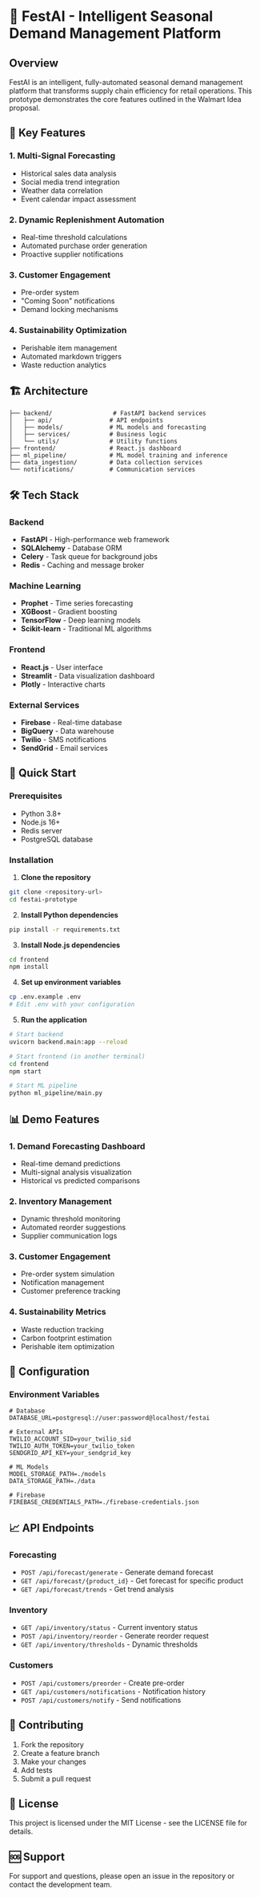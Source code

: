# 🎯 FestAI - Intelligent Seasonal Demand Management Platform

## Overview
FestAI is an intelligent, fully-automated seasonal demand management platform that transforms supply chain efficiency for retail operations. This prototype demonstrates the core features outlined in the Walmart Idea proposal.

## 🚀 Key Features

### 1. Multi-Signal Forecasting
- Historical sales data analysis
- Social media trend integration
- Weather data correlation
- Event calendar impact assessment

### 2. Dynamic Replenishment Automation
- Real-time threshold calculations
- Automated purchase order generation
- Proactive supplier notifications

### 3. Customer Engagement
- Pre-order system
- "Coming Soon" notifications
- Demand locking mechanisms

### 4. Sustainability Optimization
- Perishable item management
- Automated markdown triggers
- Waste reduction analytics

## 🏗️ Architecture

```
├── backend/                 # FastAPI backend services
│   ├── api/                # API endpoints
│   ├── models/             # ML models and forecasting
│   ├── services/           # Business logic
│   └── utils/              # Utility functions
├── frontend/               # React.js dashboard
├── ml_pipeline/            # ML model training and inference
├── data_ingestion/         # Data collection services
└── notifications/          # Communication services
```

## 🛠️ Tech Stack

### Backend
- **FastAPI** - High-performance web framework
- **SQLAlchemy** - Database ORM
- **Celery** - Task queue for background jobs
- **Redis** - Caching and message broker

### Machine Learning
- **Prophet** - Time series forecasting
- **XGBoost** - Gradient boosting
- **TensorFlow** - Deep learning models
- **Scikit-learn** - Traditional ML algorithms

### Frontend
- **React.js** - User interface
- **Streamlit** - Data visualization dashboard
- **Plotly** - Interactive charts

### External Services
- **Firebase** - Real-time database
- **BigQuery** - Data warehouse
- **Twilio** - SMS notifications
- **SendGrid** - Email services

## 🚀 Quick Start

### Prerequisites
- Python 3.8+
- Node.js 16+
- Redis server
- PostgreSQL database

### Installation

1. **Clone the repository**
```bash
git clone <repository-url>
cd festai-prototype
```

2. **Install Python dependencies**
```bash
pip install -r requirements.txt
```

3. **Install Node.js dependencies**
```bash
cd frontend
npm install
```

4. **Set up environment variables**
```bash
cp .env.example .env
# Edit .env with your configuration
```

5. **Run the application**
```bash
# Start backend
uvicorn backend.main:app --reload

# Start frontend (in another terminal)
cd frontend
npm start

# Start ML pipeline
python ml_pipeline/main.py
```

## 📊 Demo Features

### 1. Demand Forecasting Dashboard
- Real-time demand predictions
- Multi-signal analysis visualization
- Historical vs predicted comparisons

### 2. Inventory Management
- Dynamic threshold monitoring
- Automated reorder suggestions
- Supplier communication logs

### 3. Customer Engagement
- Pre-order system simulation
- Notification management
- Customer preference tracking

### 4. Sustainability Metrics
- Waste reduction tracking
- Carbon footprint estimation
- Perishable item optimization

## 🔧 Configuration

### Environment Variables
```env
# Database
DATABASE_URL=postgresql://user:password@localhost/festai

# External APIs
TWILIO_ACCOUNT_SID=your_twilio_sid
TWILIO_AUTH_TOKEN=your_twilio_token
SENDGRID_API_KEY=your_sendgrid_key

# ML Models
MODEL_STORAGE_PATH=./models
DATA_STORAGE_PATH=./data

# Firebase
FIREBASE_CREDENTIALS_PATH=./firebase-credentials.json
```

## 📈 API Endpoints

### Forecasting
- `POST /api/forecast/generate` - Generate demand forecast
- `GET /api/forecast/{product_id}` - Get forecast for specific product
- `GET /api/forecast/trends` - Get trend analysis

### Inventory
- `GET /api/inventory/status` - Current inventory status
- `POST /api/inventory/reorder` - Generate reorder request
- `GET /api/inventory/thresholds` - Dynamic thresholds

### Customers
- `POST /api/customers/preorder` - Create pre-order
- `GET /api/customers/notifications` - Notification history
- `POST /api/customers/notify` - Send notifications

## 🤝 Contributing

1. Fork the repository
2. Create a feature branch
3. Make your changes
4. Add tests
5. Submit a pull request

## 📄 License

This project is licensed under the MIT License - see the LICENSE file for details.

## 🆘 Support

For support and questions, please open an issue in the repository or contact the development team. 